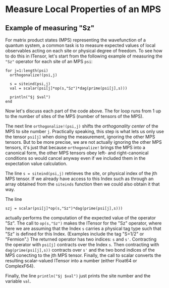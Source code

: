 # Measure Local Properties of an MPS

## Example of measuring "Sz"

For matrix product states (MPS) representing the wavefunction of a quantum
system, a common task is to measure expected values of local observables acting on each site or physical degree of freedom. To see how to do this in ITensor,
let's start from the following example of measuring the `"Sz"` operator
for each site of an MPS `psi`:


    for j=1:length(psi)
      orthogonalize!(psi,j)
  
      s = siteind(psi,j)
      val = scalar(psi[j]*op(s,"Sz")*dag(prime(psi[j],s)))
  
      println("$j $val")
    end

Now let's discuss each part of the code above. The for loop runs from 1 up to the number of sites of the MPS (number of tensors of the MPS). 

The next line `orthogonalize!(psi,j)` shifts the _orthogonality center_ of the MPS to site number `j`. Practically speaking, this step is what lets us only use the tensor `psi[j]` when doing the measurement, ignoring the other MPS tensors. But to be more precise, we are not actually ignoring the other MPS tensors, it's just that because `orthogonalize!` brings the MPS into a canonical form, the other MPS tensors obey left- and right-canonical conditions so would cancel anyway even if we included them in the expectation value calculation.

The line `s = siteind(psi,j)` retrieves the site, or physical index of the jth MPS tensor. If we already have access to this Index such as through an array obtained from the `siteinds` function then we could also obtain it that way.

The line

    szj = scalar(psi[j]*op(s,"Sz")*dag(prime(psi[j],s)))

actually performs the computation of the expected value of the operator "Sz". The call to `op(s,"Sz")` makes the ITensor for the "Sz" operator, where here we are assuming that the Index `s` carries a physical tag type such that "Sz" is defined for this Index. (Examples include the tag "S=1/2" or "Fermion".) The returned operator has two indices: `s` and `s'`. Contracting the operator with `psi[j]` contracts over the Index `s`. Then contracting with `dag(prime(psi[j],s))` contracts over `s'` and the two bond indices of the MPS conecting to the jth MPS tensor. Finally, the call to scalar converts the resulting scalar-valued ITensor into a number (either Float64 or ComplexF64).

Finally, the line `println("$j $val")` just prints the site number and the variable `val`.


